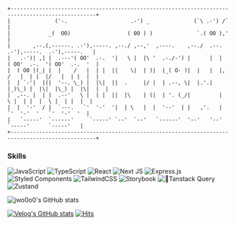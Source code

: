 <!--
```ascii
    ,-~~-.___.
   / |  '     \                  jwo0o0 = {
  (  )         0                   interested-in: [ Web Development, UI/UX, Cloud ],      
   \_/-, ,----'                    skills: [ JavaScript, TypeScript, React, Next.js,
      ====           //                      Tailwind CSS, Styled-components, Storybook,
     /  \-'~;    /~~~(O)                    Tanstack query, Zustand, Git, AWS and more! ]
     /  __/~|   /      |         }
  =(  _____| (_________|           
```
-->                                          
```ascii
+-------------------------------------------------------------------------------------------------+
|              ('-.                    .-') _              (`\ .-') /`                            |
|            _(  OO)                  ( OO ) )              `.( OO ),'                            |
|       ,--.(,------. .-'),-----. ,--./ ,--,'  ,----.    ,--./  .--.   .-'),-----.  .-'),-----.   |
|   .-')| ,| |  .---'( OO'  .-.  '|   \ |  |\ '  .-./-') |      |  |  ( OO'  .-.  '( OO'  .-.  '  |
|  ( OO |(_| |  |    /   |  | |  ||    \|  | )|  |_( O- )|  |   |  |, /   |  | |  |/   |  | |  |  |
|  | `-'|  |(|  '--. \_) |  |\|  ||  .     |/ |  | .--, \|  |.'.|  |_)\_) |  |\|  |\_) |  |\|  |  |
|  ,--. |  | |  .--'   \ |  | |  ||  |\    | (|  | '. (_/|         |    \ |  | |  |  \ |  | |  |  |
|  |  '-'  / |  `---.   `'  '-'  '|  | \   |  |  '--'  | |   ,'.   |     `'  '-'  '   `'  '-'  '  |
|   `-----'  `------'     `-----' `--'  `--'   `------'  '--'   '--'       `-----'      `-----'   |
+-------------------------------------------------------------------------------------------------+
```
### Skills

![JavaScript](https://img.shields.io/badge/JavaScript-%23323330.svg?style=flat&logo=javascript&logoColor=%23F7DF1E) ![TypeScript](https://img.shields.io/badge/TypeScript-%23007ACC.svg?style=flat&logo=typescript&logoColor=white) ![React](https://img.shields.io/badge/React-%2320232a.svg?style=flat&logo=react&logoColor=%2361DAFB) ![Next JS](https://img.shields.io/badge/Next.js-black?style=flat&logo=next.js&logoColor=white) ![Express.js](https://img.shields.io/badge/Express.js-%23404d59.svg?style=flat&logo=express&logoColor=%2361DAFB) <br/>
![Styled Components](https://img.shields.io/badge/styled--components-DB7093?style=flat&logo=styled-components&logoColor=white) ![TailwindCSS](https://img.shields.io/badge/tailwindcss-%2338B2AC.svg?style=flat&logo=tailwind-css&logoColor=white) ![Storybook](https://img.shields.io/badge/-Storybook-FF4785?style=flat&logo=storybook&logoColor=white) ![Tanstack Query](https://img.shields.io/badge/-Tanstack%20Query-FF4154?style=flat&logo=react%20query&logoColor=white) ![Zustand](https://img.shields.io/badge/Zustand-black?style=flat) <br/>



![jwo0o0's GitHub stats](https://github-readme-stats.vercel.app/api?username=jwo0o0&show_icons=true&theme=graywhite) 


[![Velog's GitHub stats](https://velog-readme-stats.vercel.app/api/list?name=jwo0o0)](https://velog.io/@jwo0o0) [![Hits](https://hits.seeyoufarm.com/api/count/incr/badge.svg?url=https%3A%2F%2Fgithub.com%2Fjwo0o0%2Fhit-counter&count_bg=%23BFC1FF&title_bg=%23FFFFFF&icon=&icon_color=%23E7E7E7&title=%F0%9F%AB%A7&edge_flat=false)](https://hits.seeyoufarm.com)
